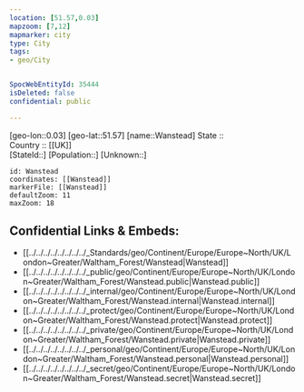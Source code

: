 ```yaml
---
location: [51.57,0.03] 
mapzoom: [7,12] 
mapmarker: city 
type: City
tags:
- geo/City


SpocWebEntityId: 35444
isDeleted: false
confidential: public

---
```

[geo-lon::0.03] 
[geo-lat::51.57] 
[name::Wanstead] 
State ::  
Country :: [[UK]]  
[StateId::] 
[Population::] 
[Unknown::] 


```leaflet
id: Wanstead
coordinates: [[Wanstead]] 
markerFile: [[Wanstead]] 
defaultZoom: 11 
maxZoom: 18
```


## Confidential Links & Embeds: 
- [[../../../../../../../../_Standards/geo/Continent/Europe/Europe~North/UK/London~Greater/Waltham_Forest/Wanstead|Wanstead]] 
- [[../../../../../../../../_public/geo/Continent/Europe/Europe~North/UK/London~Greater/Waltham_Forest/Wanstead.public|Wanstead.public]] 
- [[../../../../../../../../_internal/geo/Continent/Europe/Europe~North/UK/London~Greater/Waltham_Forest/Wanstead.internal|Wanstead.internal]] 
- [[../../../../../../../../_protect/geo/Continent/Europe/Europe~North/UK/London~Greater/Waltham_Forest/Wanstead.protect|Wanstead.protect]] 
- [[../../../../../../../../_private/geo/Continent/Europe/Europe~North/UK/London~Greater/Waltham_Forest/Wanstead.private|Wanstead.private]] 
- [[../../../../../../../../_personal/geo/Continent/Europe/Europe~North/UK/London~Greater/Waltham_Forest/Wanstead.personal|Wanstead.personal]] 
- [[../../../../../../../../_secret/geo/Continent/Europe/Europe~North/UK/London~Greater/Waltham_Forest/Wanstead.secret|Wanstead.secret]] 
